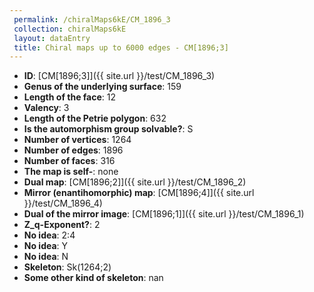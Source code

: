 ```yaml
--- 
 permalink: /chiralMaps6kE/CM_1896_3 
 collection: chiralMaps6kE
 layout: dataEntry
 title: Chiral maps up to 6000 edges - CM[1896;3]
---
```


- **ID**: [CM[1896;3]]({{ site.url }}/test/CM_1896_3)
- **Genus of the underlying surface**: 159
- **Length of the face**: 12
- **Valency**: 3
- **Length of the Petrie polygon**: 632
- **Is the automorphism group solvable?**: S
- **Number of vertices**: 1264
- **Number of edges**: 1896
- **Number of faces**: 316
- **The map is self-**: none
- **Dual map**: [CM[1896;2]]({{ site.url }}/test/CM_1896_2)
- **Mirror (enantihomorphic) map**: [CM[1896;4]]({{ site.url }}/test/CM_1896_4)
- **Dual of the mirror image**: [CM[1896;1]]({{ site.url }}/test/CM_1896_1)
- **Z_q-Exponent?**: 2
- **No idea**:  2:4
- **No idea**: Y
- **No idea**: N
- **Skeleton**: Sk(1264;2)
- **Some other kind of skeleton**: nan
